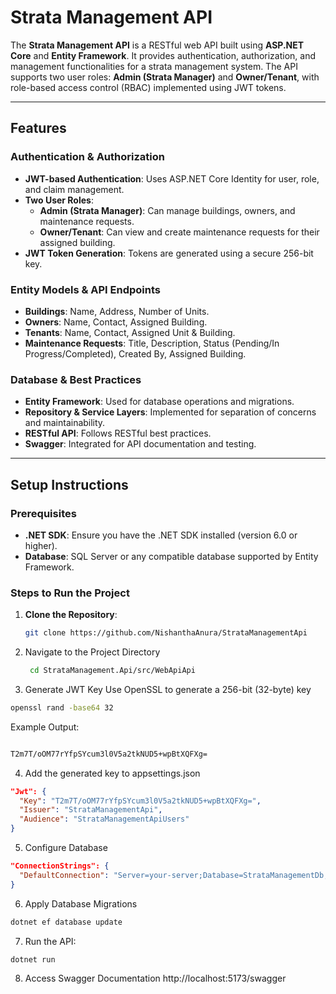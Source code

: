 # Strata Management API

The **Strata Management API** is a RESTful web API built using **ASP.NET Core** and **Entity Framework**. It provides authentication, authorization, and management functionalities for a strata management system. The API supports two user roles: **Admin (Strata Manager)** and **Owner/Tenant**, with role-based access control (RBAC) implemented using JWT tokens.

---

## Features

### Authentication & Authorization
- **JWT-based Authentication**: Uses ASP.NET Core Identity for user, role, and claim management.
- **Two User Roles**:
  - **Admin (Strata Manager)**: Can manage buildings, owners, and maintenance requests.
  - **Owner/Tenant**: Can view and create maintenance requests for their assigned building.
- **JWT Token Generation**: Tokens are generated using a secure 256-bit key.

### Entity Models & API Endpoints
- **Buildings**: Name, Address, Number of Units.
- **Owners**: Name, Contact, Assigned Building.
- **Tenants**: Name, Contact, Assigned Unit & Building.
- **Maintenance Requests**: Title, Description, Status (Pending/In Progress/Completed), Created By, Assigned Building.

### Database & Best Practices
- **Entity Framework**: Used for database operations and migrations.
- **Repository & Service Layers**: Implemented for separation of concerns and maintainability.
- **RESTful API**: Follows RESTful best practices.
- **Swagger**: Integrated for API documentation and testing.

---


## Setup Instructions

### Prerequisites
- **.NET SDK**: Ensure you have the .NET SDK installed (version 6.0 or higher).
- **Database**: SQL Server or any compatible database supported by Entity Framework.

### Steps to Run the Project

1. **Clone the Repository**:
   ```bash
   git clone https://github.com/NishanthaAnura/StrataManagementApi
   ```

2. Navigate to the Project Directory
   ```bash
    cd StrataManagement.Api/src/WebApiApi
    ```
3. Generate JWT Key
Use OpenSSL to generate a 256-bit (32-byte) key
```bash
openssl rand -base64 32
```
Example Output:
```bash

T2m7T/oOM77rYfpSYcum3l0V5a2tkNUD5+wpBtXQFXg=
```

4. Add the generated key to appsettings.json
```json
"Jwt": {
  "Key": "T2m7T/oOM77rYfpSYcum3l0V5a2tkNUD5+wpBtXQFXg=",
  "Issuer": "StrataManagementApi",
  "Audience": "StrataManagementApiUsers"
}
```

5. Configure Database
```json
"ConnectionStrings": {
  "DefaultConnection": "Server=your-server;Database=StrataManagementDb;User Id=your-user;Password=your-password;"
}
```

6. Apply Database Migrations
```bash
dotnet ef database update
```
7. Run the API:
```bash
dotnet run
```
8. Access Swagger Documentation
http://localhost:5173/swagger 
